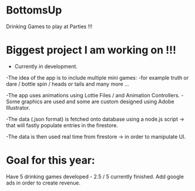 # BottomsUp

Drinking Games to play at Parties !!!

# Biggest project I am working on !!!

- Currently in development. 


-The idea of the app is to include multiple mini games:
-for example truth or dare / bottle spin / heads or tails and many more ... 

-The app uses animations using Lottie Files / and Animation Controllers.
-Some graphics are used and some are custom designed using Adobe Illustrator.

-The data (.json format) is fetched onto database using a node.js script -> that will fastly populate entries in the firestore.

-The data is then used real time from firestore -> in order to manipulate UI.


# Goal for this year:

Have 5 drinking games developed - 2.5 / 5 currently finished.
Add google ads in order to create revenue. 

